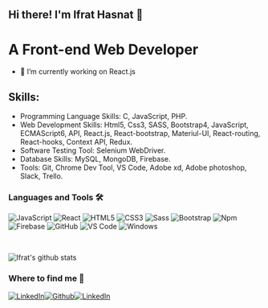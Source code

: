 ## Hi there! I'm Ifrat Hasnat 👋
# A Front-end Web Developer

- 🔭 I’m currently working on React.js


## Skills: 
- Programming Language Skills: C, JavaScript, PHP.
- Web Development Skills: Html5, Css3, SASS, Bootstrap4, JavaScript, ECMAScript6, API, React.js, React-bootstrap, Materiul-UI, React-routing, React-hooks, Context API, Redux.
- Software Testing Tool: Selenium WebDriver.
- Database Skills: MySQL, MongoDB, Firebase.
- Tools: Git, Chrome Dev Tool, VS Code, Adobe xd, Adobe photoshop, Slack, Trello.

### Languages and Tools 🛠 

![JavaScript](https://img.shields.io/badge/-JavaScript-%23F7DF1C?style=flat-square&logo=javascript&logoColor=000000&labelColor=%23F7DF1C&color=%23FFCE5A)
![React](https://img.shields.io/badge/-React-61DAFB?style=flat-square&logo=react&logoColor=ffffff)
![HTML5](https://img.shields.io/badge/-HTML5-%23E44D27?style=flat-square&logo=html5&logoColor=ffffff)
![CSS3](https://img.shields.io/badge/-CSS3-%231572B6?style=flat-square&logo=css3)
![Sass](https://img.shields.io/badge/-Sass-%23CC6699?style=flat-square&logo=sass&logoColor=ffffff)
![Bootstrap](https://img.shields.io/badge/-Bootstrap-563D7C?style=flat-square&logo=Bootstrap)
![Npm](https://img.shields.io/badge/-npm-CB3837?style=flat-square&logo=npm)
![Firebase](https://img.shields.io/badge/-Firebase-FFCA28?style=flat-square&logo=firebase&logoColor=ffffff)
![GitHub](https://img.shields.io/badge/-GitHub-181717?style=flat-square&logo=github)
![VS Code](http://img.shields.io/badge/-VS%20Code-007ACC?style=flat-square&logo=visual-studio-code&logoColor=ffffff)
![Windows](http://img.shields.io/badge/-Windows-0078D6?style=flat-square&logo=windows&logoColor=ffffff)

<br/>

![Ifrat's github stats](https://github-readme-stats.vercel.app/api?username=saad710&show_icons=true&theme=merko)

### Where to find me 📝

<p><a href="https://www.linkedin.com/in/ifrat-hasnat-46487a134/" target="_blank"><img alt="LinkedIn" src="https://img.shields.io/badge/linkedin-%230077B5.svg?&style=for-the-badge&logo=linkedin&logoColor=white" /></a><a href="https://github.com/saad710" target="_blank"><img alt="Github" src="https://img.shields.io/badge/GitHub-%2312100E.svg?&style=for-the-badge&logo=Github&logoColor=white" /><a href="https://twitter.com/HasnatIfrat" target="_blank"><img alt="LinkedIn" src="https://img.shields.io/badge/twitter-%231DA1F2.svg?&style=for-the-badge&logo=twitter&logoColor=white" /></a></a>
</p>

<br />
